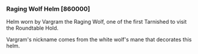 ### Raging Wolf Helm [860000]

Helm worn by Vargram the Raging Wolf, one of the first Tarnished to visit the Roundtable Hold.

Vargram's nickname comes from the white wolf's mane that decorates this helm.